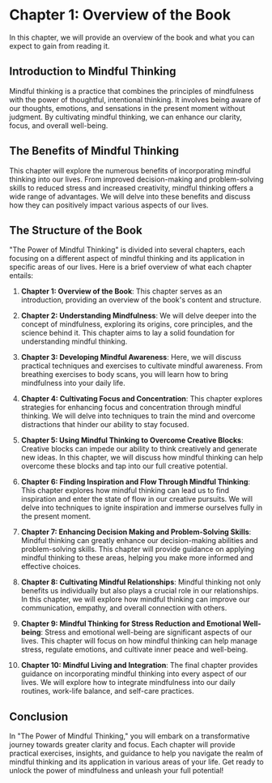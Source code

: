 Chapter 1: Overview of the Book
===============================

In this chapter, we will provide an overview of the book and what you can expect to gain from reading it.

Introduction to Mindful Thinking
--------------------------------

Mindful thinking is a practice that combines the principles of mindfulness with the power of thoughtful, intentional thinking. It involves being aware of our thoughts, emotions, and sensations in the present moment without judgment. By cultivating mindful thinking, we can enhance our clarity, focus, and overall well-being.

The Benefits of Mindful Thinking
--------------------------------

This chapter will explore the numerous benefits of incorporating mindful thinking into our lives. From improved decision-making and problem-solving skills to reduced stress and increased creativity, mindful thinking offers a wide range of advantages. We will delve into these benefits and discuss how they can positively impact various aspects of our lives.

The Structure of the Book
-------------------------

"The Power of Mindful Thinking" is divided into several chapters, each focusing on a different aspect of mindful thinking and its application in specific areas of our lives. Here is a brief overview of what each chapter entails:

1. **Chapter 1: Overview of the Book**: This chapter serves as an introduction, providing an overview of the book's content and structure.

2. **Chapter 2: Understanding Mindfulness**: We will delve deeper into the concept of mindfulness, exploring its origins, core principles, and the science behind it. This chapter aims to lay a solid foundation for understanding mindful thinking.

3. **Chapter 3: Developing Mindful Awareness**: Here, we will discuss practical techniques and exercises to cultivate mindful awareness. From breathing exercises to body scans, you will learn how to bring mindfulness into your daily life.

4. **Chapter 4: Cultivating Focus and Concentration**: This chapter explores strategies for enhancing focus and concentration through mindful thinking. We will delve into techniques to train the mind and overcome distractions that hinder our ability to stay focused.

5. **Chapter 5: Using Mindful Thinking to Overcome Creative Blocks**: Creative blocks can impede our ability to think creatively and generate new ideas. In this chapter, we will discuss how mindful thinking can help overcome these blocks and tap into our full creative potential.

6. **Chapter 6: Finding Inspiration and Flow Through Mindful Thinking**: This chapter explores how mindful thinking can lead us to find inspiration and enter the state of flow in our creative pursuits. We will delve into techniques to ignite inspiration and immerse ourselves fully in the present moment.

7. **Chapter 7: Enhancing Decision Making and Problem-Solving Skills**: Mindful thinking can greatly enhance our decision-making abilities and problem-solving skills. This chapter will provide guidance on applying mindful thinking to these areas, helping you make more informed and effective choices.

8. **Chapter 8: Cultivating Mindful Relationships**: Mindful thinking not only benefits us individually but also plays a crucial role in our relationships. In this chapter, we will explore how mindful thinking can improve our communication, empathy, and overall connection with others.

9. **Chapter 9: Mindful Thinking for Stress Reduction and Emotional Well-being**: Stress and emotional well-being are significant aspects of our lives. This chapter will focus on how mindful thinking can help manage stress, regulate emotions, and cultivate inner peace and well-being.

10. **Chapter 10: Mindful Living and Integration**: The final chapter provides guidance on incorporating mindful thinking into every aspect of our lives. We will explore how to integrate mindfulness into our daily routines, work-life balance, and self-care practices.

Conclusion
----------

In "The Power of Mindful Thinking," you will embark on a transformative journey towards greater clarity and focus. Each chapter will provide practical exercises, insights, and guidance to help you navigate the realm of mindful thinking and its application in various areas of your life. Get ready to unlock the power of mindfulness and unleash your full potential!
